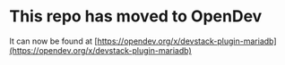# This repo has moved to OpenDev

It can now be found at [https://opendev.org/x/devstack-plugin-mariadb](https://opendev.org/x/devstack-plugin-mariadb)
